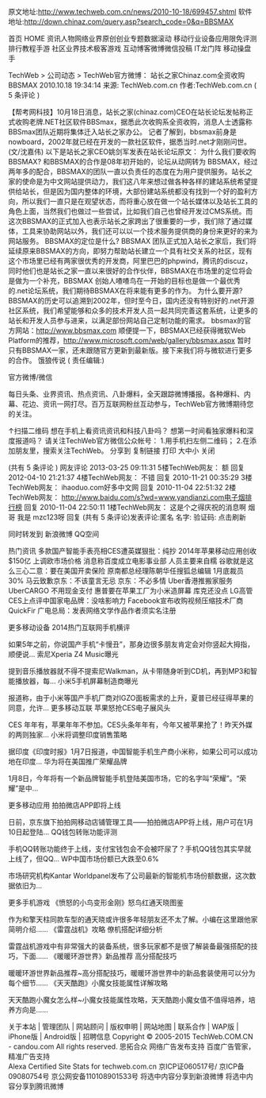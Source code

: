 原文地址:http://www.techweb.com.cn/news/2010-10-18/699457.shtml
软件地址:http://down.chinaz.com/query.asp?search_code=0&q=BBSMAX


首页
HOME
资讯人物网络业界原创创业专题数据滚动
移动行业设备应用限免评测排行教程手游
社区业界技术极客游戏
互动博客微博微信投稿
IT龙门阵
移动操盘手


TechWeb > 公司动态	 > TechWeb官方微博：
站长之家Chinaz.com全资收购BBSMAX
2010.10.18 19:34:14	 来源: TechWeb.com.cn	 作者:TechWeb.com.cn ( 5 条评论 )
 
【帮考网科技】10月18日消息，站长之家(chinaz.com)CEO在站长论坛发帖称正式收购老牌.NET社区软件BBSmax，据悉此次收购系全资收购，消息人士透露称BBSmax团队近期将集体迁入站长之家办公。
记者了解到，bbsmax前身是nowboard，2002年就已经在开发的一款社区软件，据悉当时.net才刚刚问世。(文/沈嘉伟)
以下是站长之家CEO姚剑军发表在站长论坛原文：
为什么我们要收购BBSMAX?
和BBSMAX的合作是08年初开始的，论坛从动网转为 BBSMAX，经过两年多的配合，BBSMAX的团队一直以负责任的态度在为用户提供服务。站长之家的使命是为中文网站提供动力，我们这八年来想过做各种各样的建站系统希望提供给站长，但是因为国内整体的环境，大部份建站系统都没有找到一个好的盈利方向，所以我们一直只是在观望状态，而将重心放在做一个站长媒体以及站长工具的角色上面，当然我们也做过一些尝试，比如我们自己也曾经开发过CMS系统。而这次BBSMAX的正式加入也表示站长之家跨出了很重要的一步，我们除了通过媒体，工具来协助网站以外，我们还可以以一个技术服务提供商的身份来更好的来为网站服务。
BBSMAX的定位是什么?
BBSMAX 团队正式加入站长之家后，我们将延续原来BBSMAX的方向，即努力帮助站长建立一个具有社交关系的社区，现有这个市场里已经有两家很优秀的开发商，阿里巴巴的phpwind，腾讯的discuz，同时他们也是站长之家一直以来很好的合作伙伴，BBSMAX在市场里的定位将会是做为一个补充，BBSMAX 创始人喳喳鸟在一开始的目标也是做一个最优秀的.net论坛系统，我们期待BBSMAX在将来能有更多的作为。
为什么要开源?
BBSMAX的历史可以追溯到2002年，但时至今日，国内还没有特别好的.net开源社区系统，我们希望能够和众多的技术开发人员一起共同完善这套系统，让更多的站长和开发人员参与进来，以满足部份网站自己定制功能的需求。
bbsmax的官方网站：http://www.bbsmax.com
顺便提一下，BBSMAX已经获得微软Web Platform的推荐，http://www.microsoft.com/web/gallery/bbsmax.aspx
暂时只有BBSMAX一家，还未跟随官方更新到最新版。接下来我们将与微软进行更多的合作。
饿狼传说
( 责任编辑:)
 
官方微博/微信


每日头条、业界资讯、热点资讯、八卦爆料，全天跟踪微博播报。各种爆料、内幕、花边、资讯一网打尽。百万互联网粉丝互动参与，TechWeb官方微博期待您的关注。

↑扫描二维码
想在手机上看资讯资讯和科技八卦吗？
想第一时间看独家爆料和深度报道吗？
请关注TechWeb官方微信公众帐号：
1.用手机扫左侧二维码；
2.在添加朋友里，搜索关注TechWeb。
分享到
复制链接
打印 大中小 关闭


 
(共有 5 条评论 ) 网友评论
2013-03-25 09:11:31  5楼TechWeb网友：
额
回复
2012-04-10 21:21:37  4楼TechWeb网友：
不错
回复
2010-11-21 00:35:29  3楼TechWeb网友：
ihaoduo.com好多中文网
回复
2010-11-04 22:51:32  2楼TechWeb网友：
http://www.baidu.com/s?wd=www.yandianzi.com电子烟排行榜
回复
2010-11-04 22:50:11  1楼TechWeb网友：
这是个之得庆祝的消息啊  烟哥 我是 mzc123呀
回复
(共有 5 条评论)发表评论:匿名   名字:   验证码:  点击刷新

同时转发到  新浪微博  QQ空间   


热门资讯
多款国产智能手表亮相CES遭英媒狠批：纯抄
2014年苹果移动应用创收$150亿 上调欧市场价格
消息称百度成立电影事业部 人员主要来自糯
谷歌就是这么三心二意：要在美国开卖保险
原南都总经理陈朝华任搜狐总编辑 1月底裁员30%
马云致歉京东：不该童言无忌 京东：不必多情
Uber香港推搬家服务UberCARGO 不用现金支付
惠普要在苹果工厂为小米造屏幕 库克还没点
LG高管CES上点评中国家电品牌：没啥影响力
Facebook宣布收购视频压缩技术厂商QuickFir
广电总局：发表网络文学作品作者须实名注册

更多移动设备
2014热门互联网手机横评

如果5年之前，你说国产手机“卡慢丑”，那身边很多朋友肯定会对你竖起大拇指，顺便说...
索尼Xperia Z4 Music曝光

提到音乐播放器就不得不提索尼Walkman，从卡带随身听到CD机，再到MP3和智能播放器，每...
小米5手机屏幕制造商曝光

报道称，由于小米等国产手机厂商对IGZO面板需求的上升，夏普已经征得苹果的同意，允许...
更多移动互联
苹果怒抢CES电子展风头

CES 年年有，苹果年年不参加。CES头条年年有，今年又被苹果抢了！昨天外媒的两则独家...
小米将调整印度销售策略

据印度《印度时报》1月7日报道，中国智能手机生产商小米称，如果公司可以成功地在印度...
华为将在美国推广荣耀品牌

1月8日，今年将有一个新品牌智能手机登陆美国市场，它的名字叫“荣耀”。“荣耀”是中...

更多移动应用
拍拍微店APP即将上线

日前，京东旗下拍拍网移动店铺管理工具——拍拍微店APP将上线，用户可在1月10日起登陆...
QQ钱包转账功能评测

手机QQ转账功能终于上线，支付宝钱包会不会被吓尿了？手机QQ钱包其实早就上线了，但QQ...
WP中国市场份额已大跌至0.6%

市场研究机构Kantar Worldpanel发布了公司最新的智能机市场份额数据，这次数据依旧为...

更多手机游戏
《愤怒的小鸟变形金刚》怒鸟红通天晓图鉴

作为和擎天柱同款车型的通天晓或许很多年轻朋友还不太了解。小编在这里跟他家简明介绍......
《雷霆战机》攻略 僚机搭配详细分析

雷霆战机游戏中有非常强大的装备系统，很多玩家都不是很了解装备最强搭配的技巧，下面......
《暖暖环游世界》新品推荐 高分搭配技巧

暖暖环游世界新品推荐~高分搭配技巧，暖暖环游世界中的新品套装使用可以分为每个细节......
《天天酷跑》小魔女技能属性详解攻略

天天酷跑小魔女怎么样~小魔女技能属性攻略，天天酷跑小魔女值不值得培养，培养方向是......

关于本站 | 管理团队 | 网站顾问 | 版权申明 | 网站地图 | 联系合作 | WAP版 | iPhone版 | Android版 | 招聘信息
Copyright © 2005-2015 TechWeb.COM.CN - candou.com All rights reserved.
思拓合众	网络广告发布支持		百度广告管家，精准广告支持	
Alexa Certified Site Stats for techweb.com.cn
京ICP证060517号/ 京ICP备09080754号 京公网安备110108901533号
将选中内容分享到新浪微博 将选中内容分享到腾讯微博
